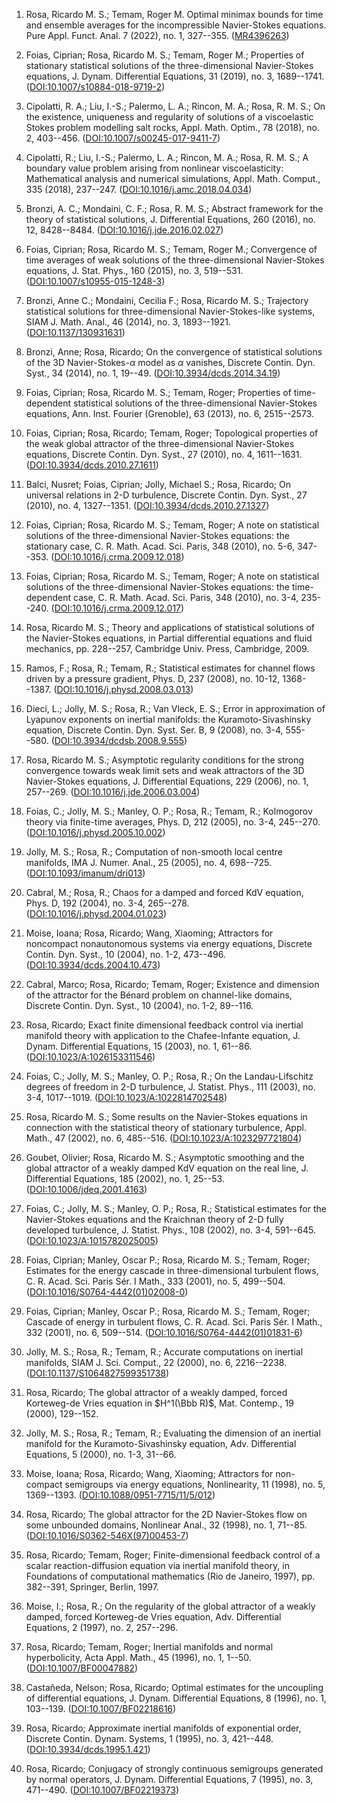 
1. Rosa, Ricardo M. S.; Temam, Roger M. Optimal minimax bounds for time and ensemble averages for the incompressible Navier-Stokes equations. Pure Appl. Funct. Anal. 7 (2022), no. 1, 327--355. ([MR4396263](http://www.ams.org/mathscinet-getitem?mr=MR4396263))

1. Foias, Ciprian; Rosa, Ricardo M. S.; Temam, Roger M.; Properties of stationary statistical solutions of the three-dimensional Navier-Stokes equations, J. Dynam. Differential Equations, 31 (2019), no. 3, 1689--1741. ([DOI:10.1007/s10884-018-9719-2](https://doi.org/10.1007/s10884-018-9719-2))

1. Cipolatti, R. A.; Liu, I.-S.; Palermo, L. A.; Rincon, M. A.; Rosa, R. M. S.; On the existence, uniqueness and regularity of solutions of a viscoelastic Stokes problem modelling salt rocks, Appl. Math. Optim., 78 (2018), no. 2, 403--456. ([DOI:10.1007/s00245-017-9411-7](https://doi.org/10.1007/s00245-017-9411-7))

1. Cipolatti, R.; Liu, I.-S.; Palermo, L. A.; Rincon, M. A.; Rosa, R. M. S.; A boundary value problem arising from nonlinear viscoelasticity: Mathematical analysis and numerical simulations, Appl. Math. Comput., 335 (2018), 237--247. ([DOI:10.1016/j.amc.2018.04.034](https://doi.org/10.1016/j.amc.2018.04.034))

1. Bronzi, A. C.; Mondaini, C. F.; Rosa, R. M. S.; Abstract framework for the theory of statistical solutions, J. Differential Equations, 260 (2016), no. 12, 8428--8484. ([DOI:10.1016/j.jde.2016.02.027](https://doi.org/10.1016/j.jde.2016.02.027))

1. Foias, Ciprian; Rosa, Ricardo M. S.; Temam, Roger M.; Convergence of time averages of weak solutions of the three-dimensional Navier-Stokes equations, J. Stat. Phys., 160 (2015), no. 3, 519--531. ([DOI:10.1007/s10955-015-1248-3](https://doi.org/10.1007/s10955-015-1248-3))

1. Bronzi, Anne C.; Mondaini, Cecilia F.; Rosa, Ricardo M. S.; Trajectory statistical solutions for three-dimensional Navier-Stokes-like systems, SIAM J. Math. Anal., 46 (2014), no. 3, 1893--1921. ([DOI:10.1137/130931631](https://doi.org/10.1137/130931631))

1. Bronzi, Anne; Rosa, Ricardo; On the convergence of statistical solutions of the 3D Navier-Stokes-$α$ model as $α$ vanishes, Discrete Contin. Dyn. Syst., 34 (2014), no. 1, 19--49. ([DOI:10.3934/dcds.2014.34.19](https://doi.org/10.3934/dcds.2014.34.19))

1. Foias, Ciprian; Rosa, Ricardo M. S.; Temam, Roger; Properties of time-dependent statistical solutions of the three-dimensional Navier-Stokes equations, Ann. Inst. Fourier (Grenoble), 63 (2013), no. 6, 2515--2573.

1. Foias, Ciprian; Rosa, Ricardo; Temam, Roger; Topological properties of the weak global attractor of the three-dimensional Navier-Stokes equations, Discrete Contin. Dyn. Syst., 27 (2010), no. 4, 1611--1631. ([DOI:10.3934/dcds.2010.27.1611](https://doi.org/10.3934/dcds.2010.27.1611))

1. Balci, Nusret; Foias, Ciprian; Jolly, Michael S.; Rosa, Ricardo; On universal relations in 2-D turbulence, Discrete Contin. Dyn. Syst., 27 (2010), no. 4, 1327--1351. ([DOI:10.3934/dcds.2010.27.1327](https://doi.org/10.3934/dcds.2010.27.1327))

1. Foias, Ciprian; Rosa, Ricardo M. S.; Temam, Roger; A note on statistical solutions of the three-dimensional Navier-Stokes equations: the stationary case, C. R. Math. Acad. Sci. Paris, 348 (2010), no. 5-6, 347--353. ([DOI:10.1016/j.crma.2009.12.018](https://doi.org/10.1016/j.crma.2009.12.018))

1. Foias, Ciprian; Rosa, Ricardo M. S.; Temam, Roger; A note on statistical solutions of the three-dimensional Navier-Stokes equations: the time-dependent case, C. R. Math. Acad. Sci. Paris, 348 (2010), no. 3-4, 235--240. ([DOI:10.1016/j.crma.2009.12.017](https://doi.org/10.1016/j.crma.2009.12.017))

1. Rosa, Ricardo M. S.; Theory and applications of statistical solutions of the Navier-Stokes equations, in Partial differential equations and fluid mechanics, pp. 228--257, Cambridge Univ. Press, Cambridge, 2009.

1. Ramos, F.; Rosa, R.; Temam, R.; Statistical estimates for channel flows driven by a pressure gradient, Phys. D, 237 (2008), no. 10-12, 1368--1387. ([DOI:10.1016/j.physd.2008.03.013](https://doi.org/10.1016/j.physd.2008.03.013))

1. Dieci, L.; Jolly, M. S.; Rosa, R.; Van Vleck, E. S.; Error in approximation of Lyapunov exponents on inertial manifolds: the Kuramoto-Sivashinsky equation, Discrete Contin. Dyn. Syst. Ser. B, 9 (2008), no. 3-4, 555--580. ([DOI:10.3934/dcdsb.2008.9.555](https://doi.org/10.3934/dcdsb.2008.9.555))

1. Rosa, Ricardo M. S.; Asymptotic regularity conditions for the strong convergence towards weak limit sets and weak attractors of the 3D Navier-Stokes equations, J. Differential Equations, 229 (2006), no. 1, 257--269. ([DOI:10.1016/j.jde.2006.03.004](https://doi.org/10.1016/j.jde.2006.03.004))

1. Foias, C.; Jolly, M. S.; Manley, O. P.; Rosa, R.; Temam, R.; Kolmogorov theory via finite-time averages, Phys. D, 212 (2005), no. 3-4, 245--270. ([DOI:10.1016/j.physd.2005.10.002](https://doi.org/10.1016/j.physd.2005.10.002))

1. Jolly, M. S.; Rosa, R.; Computation of non-smooth local centre manifolds, IMA J. Numer. Anal., 25 (2005), no. 4, 698--725. ([DOI:10.1093/imanum/dri013](https://doi.org/10.1093/imanum/dri013))

1. Cabral, M.; Rosa, R.; Chaos for a damped and forced KdV equation, Phys. D, 192 (2004), no. 3-4, 265--278. ([DOI:10.1016/j.physd.2004.01.023](https://doi.org/10.1016/j.physd.2004.01.023))

1. Moise, Ioana; Rosa, Ricardo; Wang, Xiaoming; Attractors for noncompact nonautonomous systems via energy equations, Discrete Contin. Dyn. Syst., 10 (2004), no. 1-2, 473--496. ([DOI:10.3934/dcds.2004.10.473](https://doi.org/10.3934/dcds.2004.10.473))

1. Cabral, Marco; Rosa, Ricardo; Temam, Roger; Existence and dimension of the attractor for the Bénard problem on channel-like domains, Discrete Contin. Dyn. Syst., 10 (2004), no. 1-2, 89--116.

1. Rosa, Ricardo; Exact finite dimensional feedback control via inertial manifold theory with application to the Chafee-Infante equation, J. Dynam. Differential Equations, 15 (2003), no. 1, 61--86. ([DOI:10.1023/A:1026153311546](https://doi.org/10.1023/A:1026153311546))

1. Foias, C.; Jolly, M. S.; Manley, O. P.; Rosa, R.; On the Landau-Lifschitz degrees of freedom in 2-D turbulence, J. Statist. Phys., 111 (2003), no. 3-4, 1017--1019. ([DOI:10.1023/A:1022814702548](https://doi.org/10.1023/A:1022814702548))

1. Rosa, Ricardo M. S.; Some results on the Navier-Stokes equations in connection with the statistical theory of stationary turbulence, Appl. Math., 47 (2002), no. 6, 485--516. ([DOI:10.1023/A:1023297721804](https://doi.org/10.1023/A:1023297721804))

1. Goubet, Olivier; Rosa, Ricardo M. S.; Asymptotic smoothing and the global attractor of a weakly damped KdV equation on the real line, J. Differential Equations, 185 (2002), no. 1, 25--53. ([DOI:10.1006/jdeq.2001.4163](https://doi.org/10.1006/jdeq.2001.4163))

1. Foias, C.; Jolly, M. S.; Manley, O. P.; Rosa, R.; Statistical estimates for the Navier-Stokes equations and the Kraichnan theory of 2-D fully developed turbulence, J. Statist. Phys., 108 (2002), no. 3-4, 591--645. ([DOI:10.1023/A:1015782025005](https://doi.org/10.1023/A:1015782025005))

1. Foias, Ciprian; Manley, Oscar P.; Rosa, Ricardo M. S.; Temam, Roger; Estimates for the energy cascade in three-dimensional turbulent flows, C. R. Acad. Sci. Paris Sér. I Math., 333 (2001), no. 5, 499--504. ([DOI:10.1016/S0764-4442(01)02008-0](https://doi.org/10.1016/S0764-4442(01)02008-0))

1. Foias, Ciprian; Manley, Oscar P.; Rosa, Ricardo M. S.; Temam, Roger; Cascade of energy in turbulent flows, C. R. Acad. Sci. Paris Sér. I Math., 332 (2001), no. 6, 509--514. ([DOI:10.1016/S0764-4442(01)01831-6](https://doi.org/10.1016/S0764-4442(01)01831-6))

1. Jolly, M. S.; Rosa, R.; Temam, R.; Accurate computations on inertial manifolds, SIAM J. Sci. Comput., 22 (2000), no. 6, 2216--2238. ([DOI:10.1137/S1064827599351738](https://doi.org/10.1137/S1064827599351738))

1. Rosa, Ricardo; The global attractor of a weakly damped, forced Korteweg-de Vries equation in $H^1(\Bbb R)$, Mat. Contemp., 19 (2000), 129--152.

1. Jolly, M. S.; Rosa, R.; Temam, R.; Evaluating the dimension of an inertial manifold for the Kuramoto-Sivashinsky equation, Adv. Differential Equations, 5 (2000), no. 1-3, 31--66.

1. Moise, Ioana; Rosa, Ricardo; Wang, Xiaoming; Attractors for non-compact semigroups via energy equations, Nonlinearity, 11 (1998), no. 5, 1369--1393. ([DOI:10.1088/0951-7715/11/5/012](https://doi.org/10.1088/0951-7715/11/5/012))

1. Rosa, Ricardo; The global attractor for the $2$D Navier-Stokes flow on some unbounded domains, Nonlinear Anal., 32 (1998), no. 1, 71--85. ([DOI:10.1016/S0362-546X(97)00453-7](https://doi.org/10.1016/S0362-546X(97)00453-7))

1. Rosa, Ricardo; Temam, Roger; Finite-dimensional feedback control of a scalar reaction-diffusion equation via inertial manifold theory, in Foundations of computational mathematics (Rio de Janeiro, 1997), pp. 382--391, Springer, Berlin, 1997.

1. Moise, I.; Rosa, R.; On the regularity of the global attractor of a weakly damped, forced Korteweg-de Vries equation, Adv. Differential Equations, 2 (1997), no. 2, 257--296.

1. Rosa, Ricardo; Temam, Roger; Inertial manifolds and normal hyperbolicity, Acta Appl. Math., 45 (1996), no. 1, 1--50. ([DOI:10.1007/BF00047882](https://doi.org/10.1007/BF00047882))

1. Castañeda, Nelson; Rosa, Ricardo; Optimal estimates for the uncoupling of differential equations, J. Dynam. Differential Equations, 8 (1996), no. 1, 103--139. ([DOI:10.1007/BF02218616](https://doi.org/10.1007/BF02218616))

1. Rosa, Ricardo; Approximate inertial manifolds of exponential order, Discrete Contin. Dynam. Systems, 1 (1995), no. 3, 421--448. ([DOI:10.3934/dcds.1995.1.421](https://doi.org/10.3934/dcds.1995.1.421))

1. Rosa, Ricardo; Conjugacy of strongly continuous semigroups generated by normal operators, J. Dynam. Differential Equations, 7 (1995), no. 3, 471--490. ([DOI:10.1007/BF02219373](https://doi.org/10.1007/BF02219373))
